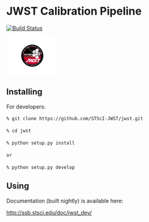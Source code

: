 JWST Calibration Pipeline
=========================
[![Build Status](https://travis-ci.org/STScI-JWST/jwst.svg?branch=master)](https://travis-ci.org/STScI-JWST/jwst)

<img src="docs/_static/JWSTlogocrop.png" height=100>

Installing
----------

For developers:

    % git clone https://github.com/STScI-JWST/jwst.git

    % cd jwst

    % python setup.py install

    or

    % python setup.py develop

Using
-----

Documentation (built nightly) is available here:

http://ssb.stsci.edu/doc/jwst_dev/
